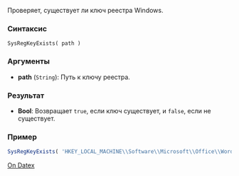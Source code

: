 Проверяет, существует ли ключ реестра Windows.

### Синтаксис
`SysRegKeyExists( path )`

### Аргументы
- **path** (`String`): Путь к ключу реестра.

### Результат
- **Bool**: Возвращает `true`, если ключ существует, и `false`, если не существует.

### Пример
```js
SysRegKeyExists( 'HKEY_LOCAL_MACHINE\\Software\\Microsoft\\Office\\Word' )
```

[On Datex](http://docs.datex.ru/article.htm?id=5620276892448878814)